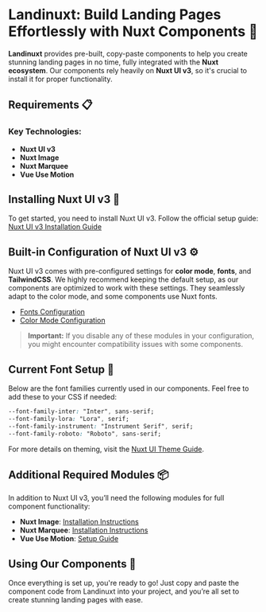 # Landinuxt: Build Landing Pages Effortlessly with Nuxt Components 🚀

**Landinuxt** provides pre-built, copy-paste components to help you create stunning landing pages in no time, fully integrated with the **Nuxt ecosystem**. Our components rely heavily on **Nuxt UI v3**, so it's crucial to install it for proper functionality.

## Requirements 📋

### Key Technologies:

- **Nuxt UI v3**
- **Nuxt Image**
- **Nuxt Marquee**
- **Vue Use Motion**

## Installing Nuxt UI v3 🔧

To get started, you need to install Nuxt UI v3. Follow the official setup guide:
[Nuxt UI v3 Installation Guide](https://ui3.nuxt.dev/getting-started/installation)

## Built-in Configuration of Nuxt UI v3 ⚙️

Nuxt UI v3 comes with pre-configured settings for **color mode**, **fonts**, and **TailwindCSS**. We highly recommend keeping the default setup, as our components are optimized to work with these settings. They seamlessly adapt to the color mode, and some components use Nuxt fonts.

- [Fonts Configuration](https://ui3.nuxt.dev/getting-started/fonts)
- [Color Mode Configuration](https://ui3.nuxt.dev/getting-started/color-mode)

> **Important:** If you disable any of these modules in your configuration, you might encounter compatibility issues with some components.

## Current Font Setup 🎨

Below are the font families currently used in our components. Feel free to add these to your CSS if needed:

```css
--font-family-inter: "Inter", sans-serif;
--font-family-lora: "Lora", serif;
--font-family-instrument: "Instrument Serif", serif;
--font-family-roboto: "Roboto", sans-serif;
```

For more details on theming, visit the [Nuxt UI Theme Guide](https://ui3.nuxt.dev/getting-started/theme).

## Additional Required Modules 📦

In addition to Nuxt UI v3, you’ll need the following modules for full component functionality:

- **Nuxt Image**: [Installation Instructions](https://image.nuxt.com/get-started/installation)
- **Nuxt Marquee**: [Installation Instructions](https://hanzydev.github.io/nuxt-marquee/)
- **Vue Use Motion**: [Setup Guide](https://motion.vueuse.org/getting-started/nuxt)

## Using Our Components 🎉

Once everything is set up, you're ready to go! Just copy and paste the component code from Landinuxt into your project, and you’re all set to create stunning landing pages with ease.

